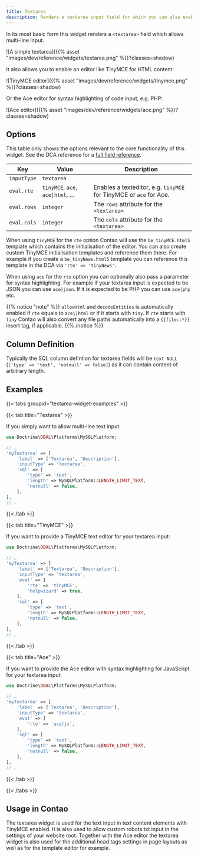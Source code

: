 ```yaml
---
title: Textarea
description: Renders a textarea input field for which you can also enable the Ace or TinyMCE editor.
---
```



In its most basic form this widget renders a `<textarea>` field which allows multi-line input.

![A simple textarea]({{% asset "images/dev/reference/widgets/textarea.png" %}}?classes=shadow)

It also allows you to enable an editor like TinyMCE for HTML content:

![TinyMCE editor]({{% asset "images/dev/reference/widgets/tinymce.png" %}}?classes=shadow)

Or the Ace editor for syntax highlighting of code input, e.g. PHP:

![Ace editor]({{% asset "images/dev/reference/widgets/ace.png" %}}?classes=shadow)


## Options

This table only shows the options relevant to the core functionality of this widget. See the DCA reference for a [full field reference](../../dca/fields).

| Key   | Value | Description
| ----- | ----- | --------------- |
| `inputType` | `textarea` | |
| `eval.rte` | `tinyMCE`, `ace`, `ace\|html`, … | Enables a texteditor, e.g. `tinyMCE` for TinyMCE or `ace` for Ace. |
| `eval.rows` | `integer` | The `rows` attribute for the `<textarea>` |
| `eval.cols` | `integer` | The `cols` attribute for the `<textarea>` |

When using `tinyMCE` for the `rte` option Contao will use the `be_tinyMCE.html5` template which contains the initialisation of the editor.
You can also create custom TinyMCE initialisation templates and reference them there. For example if you create a `be_tinyNews.html5`
template you can reference this template in the DCA via `'rte' => 'tinyNews'`.

When using `ace` for the `rte` option you can optionally also pass a parameter for syntax highlighting. For example if your textarea input
is expected to be JSON you can use `ace|json`. If it is expected to be PHP you can use `ace|php` etc.

{{% notice "note" %}}
`allowHtml` and `decodeEntities` is automatically enabled if `rte` equals to `ace\|html` or if it starts with `tiny`. If `rte` starts with
`tiny` Contao will also convert any file paths automatically into a `{{file::*}}` insert tag, if applicable.
{{% /notice %}}


## Column Definition

Typically the SQL column defintion for textarea fields will be `text NULL` (`['type' => 'text', 'notnull' => false]`) as
it can contain content of arbitrary length.


## Examples

{{< tabs groupid="textarea-widget-examples" >}}

{{< tab title="Textarea" >}}

If you simply want to allow multi-line text input:

```php
use Doctrine\DBAL\Platforms\MySQLPlatform;

// …
'myTextarea' => [
    'label' => ['Textarea', 'Description'],
    'inputType' => 'textarea',
    'sql' => [
        'type' => 'text',
        'length' => MySQLPlatform::LENGTH_LIMIT_TEXT,
        'notnull' => false,
    ],
],
// …
```

{{< /tab >}}

{{< tab title="TinyMCE" >}}

If you want to provide a TinyMCE text editor for your textarea input:

```php
use Doctrine\DBAL\Platforms\MySQLPlatform;

// …
'myTextarea' => [
    'label' => ['Textarea', 'Description'],
    'inputType' => 'textarea',
    'eval' => [
        'rte' => 'tinyMCE',
        'helpwizard' => true,
    ],
    'sql' => [
        'type' => 'text',
        'length' => MySQLPlatform::LENGTH_LIMIT_TEXT,
        'notnull' => false,
    ],
],
// …
```

{{< /tab >}}

{{< tab title="Ace" >}}

If you want to provide the Ace editor with syntax highlighting for JavaScript for your textarea input:

```php
use Doctrine\DBAL\Platforms\MySQLPlatform;

// …
'myTextarea' => [
    'label' => ['Textarea', 'Description'],
    'inputType' => 'textarea',
    'eval' => [
        'rte' => 'ace|js',
    ],
    'sql' => [
        'type' => 'text',
        'length' => MySQLPlatform::LENGTH_LIMIT_TEXT,
        'notnull' => false,
    ],
],
// …
```

{{< /tab >}}

{{< /tabs >}}


## Usage in Contao

The textarea widget is used for the text input in text content elements with TinyMCE enabled. It is also used to allow custom robots.txt
input in the settings of your website root. Together with the Ace editor the textarea widget is also used for the additional head tags 
settings in page layouts as well as for the template editor for example.
